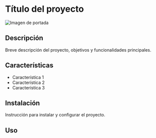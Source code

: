# Título del proyecto

![Imagen de portada](img/romano,jpg)

## Descripción

Breve descripción del proyecto, objetivos y funcionalidades principales.

## Características

- Característica 1
- Característica 2
- Característica 3


## Instalación

Instrucción para instalar y configurar el proyecto.

## Uso
